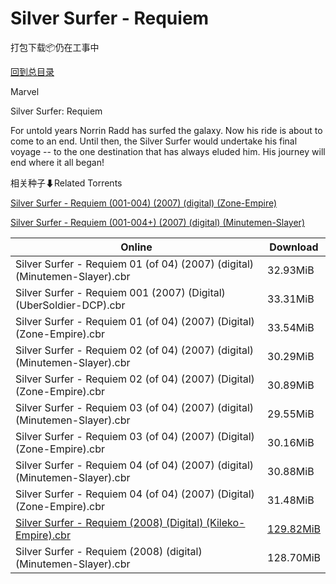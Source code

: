 # Silver Surfer - Requiem

打包下载📦仍在工事中

[回到总目录](/Catalogs.md)

Marvel

Silver Surfer: Requiem

For untold years Norrin Radd has surfed the galaxy. Now his ride is about to come to an end. Until then, the Silver Surfer would undertake his final voyage -- to the one destination that has always eluded him. His journey will end where it all began!





相关种子⬇Related Torrents

[Silver Surfer - Requiem (001-004) (2007) (digital) (Zone-Empire)](https://github.com/alicewish/markdown/blob/master/torrent/Silver-Surfer---Requiem--001-004---2007---digital---Zone-Empire.md)

[Silver Surfer - Requiem (001-004+) (2007) (digital) (Minutemen-Slayer)](https://github.com/alicewish/markdown/blob/master/torrent/Silver-Surfer---Requiem--001-004----2007---digital---Minutemen-Slayer.md)

Online | Download
--- | ---
Silver Surfer - Requiem 01 (of 04) (2007) (digital) (Minutemen-Slayer).cbr | 32.93MiB
Silver Surfer - Requiem 001 (2007) (Digital) (UberSoldier-DCP).cbr | 33.31MiB
Silver Surfer - Requiem 01 (of 04) (2007) (Digital) (Zone-Empire).cbr | 33.54MiB
Silver Surfer - Requiem 02 (of 04) (2007) (digital) (Minutemen-Slayer).cbr | 30.29MiB
Silver Surfer - Requiem 02 (of 04) (2007) (Digital) (Zone-Empire).cbr | 30.89MiB
Silver Surfer - Requiem 03 (of 04) (2007) (digital) (Minutemen-Slayer).cbr | 29.55MiB
Silver Surfer - Requiem 03 (of 04) (2007) (Digital) (Zone-Empire).cbr | 30.16MiB
Silver Surfer - Requiem 04 (of 04) (2007) (digital) (Minutemen-Slayer).cbr | 30.88MiB
Silver Surfer - Requiem 04 (of 04) (2007) (Digital) (Zone-Empire).cbr | 31.48MiB
[Silver Surfer - Requiem (2008) (Digital) (Kileko-Empire).cbr](https://github.com/alicewish/markdown/blob/master/comic/Silver-Surfer-Requiem-2008-Digital-Kileko-Empire-cbr.md) | [129.82MiB](https://pan.baidu.com/s/1Aiau_bcm_D1eY1Up4SNQKw#list/path=%2FHitlist%20Week%20of%202018%20Q1%2FHitlist%20Week%20of%202018.02.14%2F%E3%82%A4%E3%82%B1%E3%82%B3%E3%82%AA%E3%82%B3%E3%82%AB%E3%82%A8%E3%82%AB%E3%82%BB%E3%82%B9%E3%82%B7%E3%82%A2%E3%82%BB%E3%82%B7%E3%82%AB%E3%82%AA%E3%82%A6%E3%82%A6%E3%82%AF%E3%82%AF%E3%82%AF%E3%82%AD%E3%82%B1%E3%82%B5%E3%82%AD%E3%82%A4%E3%82%BB%E3%82%A8%E3%82%AA%E3%82%A2%E3%82%BD%E3%82%A6&parentPath=%2FHitlist%20Week%20of%202018%20Q1)
Silver Surfer - Requiem (2008) (digital) (Minutemen-Slayer).cbr | 128.70MiB
